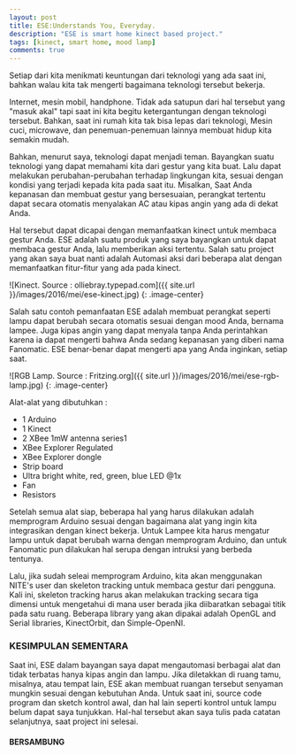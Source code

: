 ```yaml
---
layout: post
title: ESE:Understands You, Everyday.
description: "ESE is smart home kinect based project."
tags: [kinect, smart home, mood lamp]
comments: true
---
```


Setiap dari kita menikmati keuntungan dari teknologi yang ada saat ini, bahkan walau kita tak mengerti bagaimana teknologi tersebut bekerja.

Internet, mesin mobil, handphone. Tidak ada satupun dari hal tersebut yang "masuk akal" tapi saat ini kita begitu ketergantungan dengan teknologi tersebut. Bahkan, saat ini rumah kita tak bisa lepas dari teknologi, Mesin cuci, microwave, dan penemuan-penemuan lainnya membuat hidup kita semakin mudah.

Bahkan, menurut saya, teknologi dapat menjadi teman. Bayangkan suatu teknologi yang dapat memahami kita dari gestur yang kita buat. Lalu dapat melakukan perubahan-perubahan terhadap lingkungan kita, sesuai dengan kondisi yang terjadi kepada kita pada saat itu. Misalkan, Saat Anda kepanasan dan membuat gestur yang bersesuaian, perangkat tertentu dapat secara otomatis menyalakan AC atau kipas angin yang ada di dekat Anda.

Hal tersebut dapat dicapai dengan memanfaatkan kinect untuk membaca gestur Anda. ESE adalah suatu produk yang saya bayangkan untuk dapat membaca gestur Anda, lalu memberikan aksi tertentu. Salah satu project yang akan saya buat nanti adalah Automasi aksi dari beberapa alat dengan memanfaatkan fitur-fitur yang ada pada kinect.

![Kinect. Source : olliebray.typepad.com]({{ site.url }}/images/2016/mei/ese-kinect.jpg)
{: .image-center}

Salah satu contoh pemanfaatan ESE adalah membuat perangkat seperti lampu dapat berubah secara otomatis sesuai dengan mood Anda, bernama lampee. Juga kipas angin yang dapat menyala tanpa Anda perintahkan karena ia dapat mengerti bahwa Anda sedang kepanasan yang diberi nama Fanomatic. ESE benar-benar dapat mengerti apa yang Anda inginkan, setiap saat.

![RGB Lamp. Source : Fritzing.org]({{ site.url }}/images/2016/mei/ese-rgb-lamp.jpg)
{: .image-center}

Alat-alat yang dibutuhkan :

- 1 Arduino
- 1 Kinect
- 2 XBee 1mW antenna series1
- XBee Explorer Regulated
- XBee Explorer dongle
- Strip board
- Ultra bright white, red, green, blue LED @1x
- Fan
- Resistors

Setelah semua alat siap, beberapa hal yang harus dilakukan adalah memprogram Arduino sesuai dengan bagaimana alat yang ingin kita integrasikan dengan kinect bekerja. Untuk Lampee kita harus mengatur lampu untuk dapat berubah warna dengan memprogram Arduino, dan untuk Fanomatic pun dilakukan hal serupa dengan intruksi yang berbeda tentunya.

Lalu, jika sudah seleai memprogram Arduino, kita akan menggunakan NITE's user dan skeleton tracking untuk membaca gestur dari pengguna. Kali ini, skeleton tracking harus akan melakukan tracking secara tiga dimensi untuk mengetahui di mana user berada jika diibaratkan sebagai titik pada satu ruang. Beberapa library yang akan dipakai adalah OpenGL and Serial libraries, KinectOrbit, dan Simple-OpenNI.

### KESIMPULAN SEMENTARA

Saat ini, ESE dalam bayangan saya dapat mengautomasi berbagai alat dan tidak terbatas hanya kipas angin dan lampu. Jika diletakkan di ruang tamu, misalnya, atau tempat lain, ESE akan membuat ruangan tersebut senyaman mungkin sesuai dengan kebutuhan Anda. Untuk saat ini, source code program dan sketch kontrol awal, dan hal lain seperti kontrol untuk lampu belum dapat saya tunjukkan. Hal-hal tersebut akan saya tulis pada catatan selanjutnya, saat project ini selesai.

#### BERSAMBUNG
